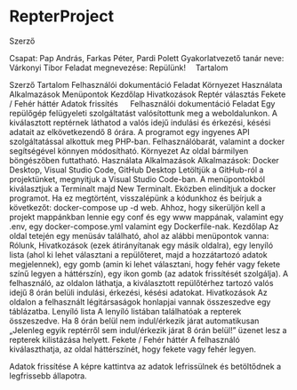 # RepterProject

Szerző



Csapat: Pap András, Farkas Péter, Pardi Polett
Gyakorlatvezető tanár neve: Várkonyi Tibor
Feladat megnevezése: Repülünk! 
Tartalom 


Szerző
Tartalom
Felhasználói dokumentáció
Feladat
Környezet
Használata
Alkalmazások
Menüpontok
Kezdőlap
Hivatkozások
Reptér választás
Fekete / Fehér háttér
Adatok frissítés
 
Felhasználói dokumentáció
Feladat
Egy repülőgép felügyeleti szolgáltatást valósítottunk meg a weboldalunkon. A kiválasztott reptérnek láthatod a valós idejű indulási és érkezési, késési adatait az elkövetkezendő 8 órára. A programot egy ingyenes API szolgáltatással alkottuk meg PHP-ban. Felhasználóbarát, valamint a docker segítségével könnyen módosítható. 
Környezet
Az oldal bármilyen böngészőben futtatható. 
Használata
Alkalmazások
	Alkalmazások: Docker Desktop, Visual Studio Code, GitHub Desktop
Letöltjük a GitHub-ról a projektünket, megnyitjuk a Visual Studio Code-ban. A menüpontokból kiválasztjuk a Terminalt majd New Terminalt.  Eközben elindítjuk a docker programot. Ha ez megtörtént, visszalépünk a kódunkhoz és beírjuk a következőt: docker-compose up -d web. Ahhoz, hogy sikerüljön kell a projekt mappánkban lennie egy conf és egy www mappának, valamint egy .env, egy docker-compose.yml valamint egy Dockerfile-nak.
Kezdőlap
Az oldal tetején egy menüsáv található, ahol az alábbi menüpontok vanna: Rólunk, Hivatkozások (ezek átirányítanak egy másik oldalra), egy lenyíló lista (ahol ki lehet választani a repülőteret, majd a hozzátartozó adatok megjelennek), egy gomb (amin ki lehet választani, hogy fehér vagy fekete színű legyen a háttérszín), egy ikon gomb (az adatok frissítését szolgálja).
A felhasználó, az oldalon láthatja, a kiválasztott repülőtérhez tartozó valós idejű 8 órán belüli indulási, érkezési, késési adatokat.
Hivatkozások
Az oldalon a felhasznált légitársaságok honlapjai vannak összeszedve egy táblázatba.
Lenyíló lista
A lenyíló listában találhatóak a repterek összeszedve. Ha 8 órán belül nem indul/érkezik járat automatikusan „Jelenleg egyik reptérről sem indul/érkezik járat 8 órán belül!” üzenet lesz a repterek kilistázása helyett.
Fekete / Fehér háttér
A felhasználó kiválaszthatja, az oldal háttérszínét, hogy fekete vagy fehér legyen. 

Adatok frissítése
A képre kattintva az adatok lefrissülnek és betöltődnek a legfrissebb állapotra.

